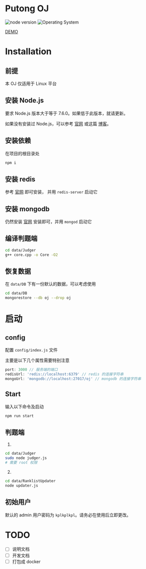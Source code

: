 # Putong OJ

![node version](https://img.shields.io/badge/node-%3E%3D%20v7.6.0-brightgreen.svg?style=flat-square) ![Operating System](https://img.shields.io/badge/OS-Linux-brightgreen.svg?style=flat-square)

[DEMO](http://acm.cjlu.edu.cn)

# Installation

## 前提

本 OJ 仅适用于 Linux 平台

## 安装 Node.js

要求 Node.js 版本大于等于 7.6.0。如果低于此版本，就请更新。

如果没有安装过 Node.js，可以参考 [官网](https://nodejs.org/en/) 或这篇 [博客](https://my.oschina.net/blogshi/blog/260953)。

## 安装依赖

在项目的根目录处
```bash
npm i
```

## 安装 redis

参考 [官网](https://redis.io/topics/quickstart) 即可安装， 并用 `redis-server` 启动它

## 安装 mongodb

仍然安装 [官网](https://docs.mongodb.com/manual/tutorial/install-mongodb-on-ubuntu/) 安装即可，并用 `mongod` 启动它

## 编译判题端

```bash
cd data/Judger
g++ core.cpp -o Core -O2
```

## 恢复数据

在 `data/DB` 下有一份默认的数据，可以考虑使用

```bash
cd data/DB
mongorestore --db oj --drop oj
```

# 启动

## config

配置 `config/index.js` 文件

主要是以下几个属性需要特别注意

```js
port: 3000 // 服务端的端口
redisUrl: 'redis://localhost:6379' // redis 的连接字符串
mongoUrl: 'mongodb://localhost:27017/oj' // mongodb 的连接字符串
```

## Start

输入以下命令及启动

```bash
npm run start
```

## 判题端

1.
```sh
cd data/Judger
sudo node judger.js
# 需要 root 权限
```

2.
```sh
cd data/RanklistUpdater
node updater.js
```

## 初始用户

默认的 admin 用户密码为 `kplkplkpl`。请务必在使用后立即更改。

# TODO

- [ ] 说明文档
- [ ] 开发文档
- [ ] 打包成 docker
